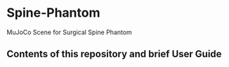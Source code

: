 # Spine-Phantom
MuJoCo Scene for Surgical Spine Phantom
## Contents of this repository and brief User Guide

